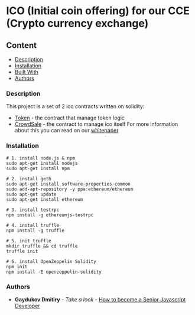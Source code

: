 # ICO (Initial coin offering) for our CCE (Crypto currency exchange)

## Content
* [Description](#description)
* [Installation](#installation)
* [Built With](#built-with)
* [Authors](#authors)

### Description

This project is a set of 2 ico contracts written on solidity:
* [Token](https://github.com/dgaydukov/nodejs-cce-ico/blob/master/ico/contracts/cretToken.sol) - the contract that manage token logic
* [CrowdSale](https://github.com/dgaydukov/nodejs-cce-ico/blob/master/ico/contracts/cretCrowdSale.sol) - the contract to manage ico itself
For more information about this you can read on our [whitepaper](https://github.com/dgaydukov/nodejs-cce-ico/blob/master/ico/whitepaper.md)

### Installation

```shell
# 1. install node.js & npm
sudo apt-get install nodejs
sudo apt-get install npm

# 2. install geth
sudo apt-get install software-properties-common
sudo add-apt-repository -y ppa:ethereum/ethereum
sudo apt-get update
sudo apt-get install ethereum

# 3. install testrpc
npm install -g ethereumjs-testrpc

# 4. install truffle
npm install -g truffle

# 5. init truffle
mkdir truffle && cd truffle
truffle init

# 6. install OpenZeppelin Solidity
npm init
npm install -E openzeppelin-solidity
```




### Authors

* **Gaydukov Dmitiry** - *Take a look* - [How to become a Senior Javascript Developer](https://github.com/dgaydukov/how-to-become-a-senior-js-developer)
